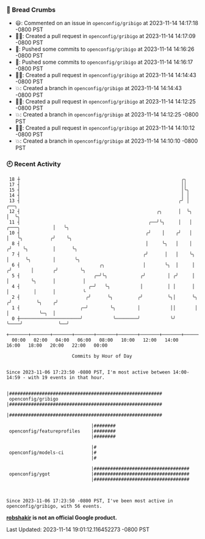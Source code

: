 ### 🍞 Bread Crumbs

 * 😃: Commented on an issue in `openconfig/gribigo` at 2023-11-14 14:17:18 -0800 PST
 * ✍🏼: Created a pull request in `openconfig/gribigo` at 2023-11-14 14:17:09 -0800 PST
 * 🚢: Pushed some commits to `openconfig/gribigo` at 2023-11-14 14:16:26 -0800 PST
 * 🚢: Pushed some commits to `openconfig/gribigo` at 2023-11-14 14:16:17 -0800 PST
 * ✍🏼: Created a pull request in `openconfig/gribigo` at 2023-11-14 14:14:43 -0800 PST
 * 💥: Created a branch in `openconfig/gribigo` at 2023-11-14 14:14:43 -0800 PST
 * ✍🏼: Created a pull request in `openconfig/gribigo` at 2023-11-14 14:12:25 -0800 PST
 * 💥: Created a branch in `openconfig/gribigo` at 2023-11-14 14:12:25 -0800 PST
 * ✍🏼: Created a pull request in `openconfig/gribigo` at 2023-11-14 14:10:12 -0800 PST
 * 💥: Created a branch in `openconfig/gribigo` at 2023-11-14 14:10:10 -0800 PST

### 🕘 Recent Activity
```
 18 ┼                                                           ╭╮
 17 ┤                                                           ││
 15 ┤                                                           │╰╮
 14 ┤                                                           │ │
 13 ┤                                                          ╭╯ │                           ╭──╮
 12 ┤                                                  ╭╮      │  ╰╮                          │  ╰╮
 11 ┤                                               ╭──╯╰╮     │   │         ╭───╮            │   ╰╮
 10 ┤                                              ╭╯    │    ╭╯   │         │   ╰╮          ╭╯    ╰╮
  8 ┤                                              │     ╰╮   │    │        ╭╯    ╰╮         │      ╰╮
  7 ┤                                             ╭╯      │   │    ╰╮       │      ╰╮        │       ╰╮
  6 ┤                             ╭╮              │       ╰╮  │     │      ╭╯       │       ╭╯        ╰╮
  5 ┤                           ╭─╯╰╮            ╭╯        │ ╭╯     │      │        ╰╮      │          │
  4 ┤                         ╭─╯   ╰╮           │         │ │      │      │         │      │          ╰
  2 ┤                        ╭╯      ╰╮         ╭╯         ╰╮│      ╰╮    ╭╯         ╰╮    ╭╯
  1 ┤                      ╭─╯        ╰╮        │           ││       │    │           ╰─╮  │
  0 ┼──────────────────────╯           ╰────────╯           ╰╯       ╰────╯             ╰──╯
    +───────+───────+───────+───────+───────+───────+───────+───────+───────+───────+───────+───────+────
  00:00   02:00   04:00   06:00   08:00   10:00   12:00   14:00   16:00   18:00   20:00   22:00   00:00   

						Commits by Hour of Day


Since 2023-11-06 17:23:50 -0800 PST, I'm most active between 14:00-14:59 - with 19 events in that hour.

```



```
                               |########################################################
 openconfig/gribigo            |########################################################
                               |########################################################

                               |########
 openconfig/featureprofiles    |########
                               |########

                               |#
 openconfig/models-ci          |#
                               |#

                               |###################################
 openconfig/ygot               |###################################
                               |###################################



Since 2023-11-06 17:23:50 -0800 PST, I've been most active in openconfig/gribigo, with 56 events.

```
**[robshakir](mailto:robjs@google.com) is not an official Google product.**  


Last Updated: 2023-11-14 19:01:12.116452273 -0800 PST
